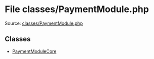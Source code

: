 File classes/PaymentModule.php
=========

Source: [classes/PaymentModule.php](https://github.com/PrestaShop/PrestaShop/blob/1.5.6.3/classes/PaymentModule.php)


Classes
-------

* [PaymentModuleCore](class.PaymentModuleCore.md)

